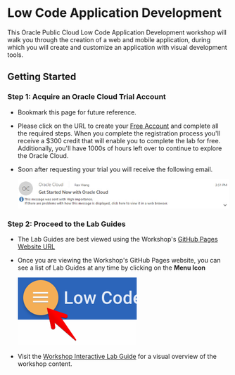 # Low Code Application Development

This Oracle Public Cloud Low Code Application Development workshop will walk you through the creation of a web and mobile application, during which you will create and customize an application with visual development tools.

## Getting Started

### **Step 1**: Acquire an Oracle Cloud Trial Account

- Bookmark this page for future reference.

- Please click on the URL to create your <a class=“trial-link”  href="https://myservices.us.oraclecloud.com/mycloud/signup?language=en&sourceType=:ex:tb:::RC_NAMK180921P00073:VBCS_HOL&SC=:ex:tb:::RC_NAMK180921P00073:VBCS_HOL&pcode=NAMK180921P00073" target="trial">Free Account</a> and complete all the required steps. When you complete the registration process you'll receive a $300 credit that will enable you to complete the lab for free. Additionally, you'll have 1000s of hours left over to continue to explore the Oracle Cloud.

- Soon after requesting your trial you will receive the following email.

  ![](images/100/cloud_ready.jpg)

### **Step 2**: Proceed to the Lab Guides

- The Lab Guides are best viewed using the Workshop's [GitHub Pages Website URL](https://oracle.github.io/learning-library/workshops/vbcs/)

- Once you are viewing the Workshop's GitHub Pages website, you can see a list of Lab Guides at any time by clicking on the **Menu Icon**

  ![](images/WorkshopMenu.png)

- Visit the [Workshop Interactive Lab Guide](http://launch.oracle.com/?vbcs) for a visual overview of the workshop content.
